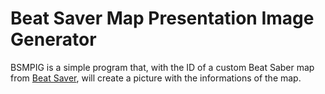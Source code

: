 # Beat Saver Map Presentation Image Generator
BSMPIG is a simple program that, with the ID of a custom Beat Saber map from [Beat Saver](https://beatsaver.com), will create a picture with the informations of the map.